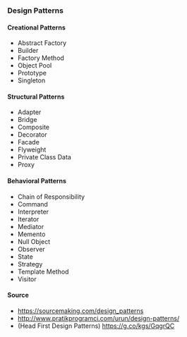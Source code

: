 ### Design Patterns
#### Creational Patterns
- Abstract Factory
- Builder
- Factory Method
- Object Pool
- Prototype
- Singleton
#### Structural Patterns
- Adapter
- Bridge
- Composite
- Decorator
- Facade
- Flyweight
- Private Class Data
- Proxy
#### Behavioral Patterns
- Chain of Responsibility
- Command
- Interpreter
- Iterator
- Mediator
- Memento
- Null Object
- Observer
- State
- Strategy
- Template Method
- Visitor

#### Source
- https://sourcemaking.com/design_patterns
- http://www.pratikprogramci.com/urun/design-patterns/
- (Head First Design Patterns) https://g.co/kgs/GqgrQC
